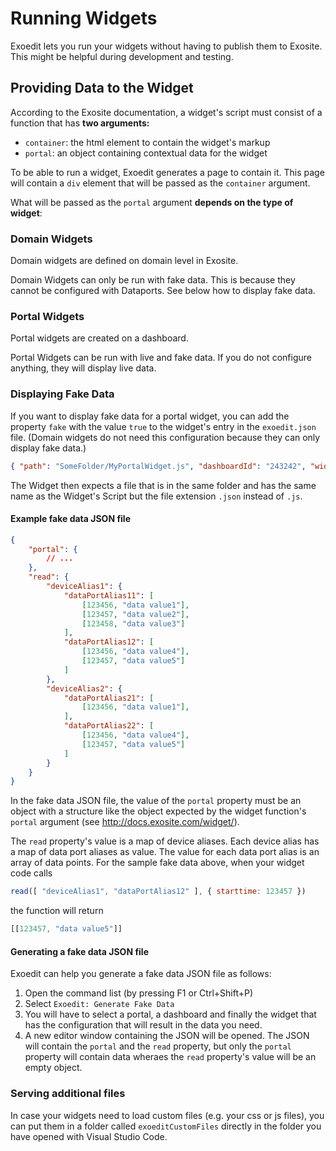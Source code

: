 # Running Widgets
Exoedit lets you run your widgets without having to publish them to Exosite. This might be helpful during development and testing.

## Providing Data to the Widget
According to the Exosite documentation, a widget's script must consist of a function that has **two arguments:**
* `container`: the html element to contain the widget's markup
* `portal`: an object containing contextual data for the widget

To be able to run a widget, Exoedit generates a page to contain it. This page will contain a `div` element that will be 
passed as the `container` argument.

What will be passed as the `portal` argument **depends on the type of widget**:
### Domain Widgets
Domain widgets are defined on domain level in Exosite.

Domain Widgets can only be run with fake data. This is because they cannot be configured with Dataports. See below how to display fake data.

### Portal Widgets
Portal widgets are created on a dashboard.

Portal Widgets can be run with live and fake data. If you do not configure anything, they will display live data.

### Displaying Fake Data
If you want to display fake data for a portal widget, you can add the property `fake` with the value `true` to the widget's entry in the `exoedit.json` file. (Domain widgets do not need this configuration because they can only display fake data.)
```json
{ "path": "SomeFolder/MyPortalWidget.js", "dashboardId": "243242", "widgetTitle": "Awsome Widget", "fake": true }
```
The Widget then expects a file that is in the same folder and has the same name as the Widget's Script but the file extension `.json` instead of `.js`.

#### Example fake data JSON file
```json
{
    "portal": {
        // ...
    },
    "read": {
        "deviceAlias1": {
            "dataPortAlias11": [
                [123456, "data value1"],
                [123457, "data value2"],
                [123458, "data value3"]
            ],
            "dataPortAlias12": [
                [123456, "data value4"],
                [123457, "data value5"]
            ]
        },
        "deviceAlias2": {
            "dataPortAlias21": [
                [123456, "data value1"],
            ],
            "dataPortAlias22": [
                [123456, "data value4"],
                [123457, "data value5"]
            ]
        }
    }
}
```
In the fake data JSON file, the value of the `portal` property must be an object with a structure like the object expected by the widget function's `portal` argument (see http://docs.exosite.com/widget/).

The `read` property's value is a map of device aliases. Each device alias has a map of data port aliases as value. The value for each data port alias is an array of data points. For the sample fake data above, when your widget code calls
```javascript
read([ "deviceAlias1", "dataPortAlias12" ], { starttime: 123457 })
``` 
the function will return 
```javascript
[[123457, "data value5"]]
```

#### Generating a fake data JSON file
Exoedit can help you generate a fake data JSON file as follows:

1. Open the command list (by pressing F1 or Ctrl+Shift+P)
2. Select `Exoedit: Generate Fake Data`
3. You will have to select a portal, a dashboard and finally the widget that has the configuration that will result in the data you need.
4. A new editor window containing the JSON will be opened. The JSON will contain the `portal` and the `read` property, but only the `portal` property will contain data wheraes the `read` property's value will be an empty object. 

### Serving additional files
In case your widgets need to load custom files (e.g. your css or js files), you can put them in a folder called `exoeditCustomFiles` directly in the folder you have opened with Visual Studio Code.